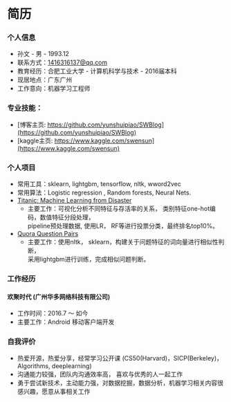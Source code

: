 # 简历

### 个人信息
* 孙文 - 男  -  1993.12  
* 联系方式：1416316137@qq.com 
* 教育经历：合肥工业大学 - 计算机科学与技术 - 2016届本科 
* 现居地点：广东广州
* 工作意向：机器学习工程师

### 专业技能：
* [博客主页: https://github.com/yunshuipiao/SWBlog](https://github.com/yunshuipiao/SWBlog)
* [kaggle主页: https://www.kaggle.com/swensun](https://www.kaggle.com/swensun)
 
### 个人项目
* 常用工具：sklearn, lightgbm, tensorflow, nltk, wword2vec
* 常用算法：Logistic regression , Random forests, Neural Nets.
* [Titanic: Machine Learning from Disaster](https://www.kaggle.com/c/titanic)
   * 主要工作：可视化分析不同特征与存活率的关系， 类别特征one-hot编码，数值特征分段处理，  
              pipeline预处理数据, 使用LR， RF等进行投票分类，最终排名top10%。
* [Quora Question Pairs](https://www.kaggle.com/c/quora-question-pairs)
  * 主要工作：使用nltk， sklearn，构建关于问题特征的词向量进行相似性判断，  
  采用lightgbm进行训练，完成相似问题判断。
              
### 工作经历
#### 欢聚时代 (广州华多网络科技有限公司) 
* 工作时间：2016.7 ～ 如今
* 主要工作：Android 移动客户端开发

### 自我评价
* 热爱开源，热爱分享，经常学习公开课 (CS50(Harvard)，SICP(Berkeley)，Algorithms, deeplearning)
* 沟通能力较强，团队内沟通效率高， 喜欢与优秀的人一起工作
* 勇于尝试新技术，主动能力强，对数据挖掘，数据分析，机器学习相关内容很感兴趣，愿意从事相关工作

